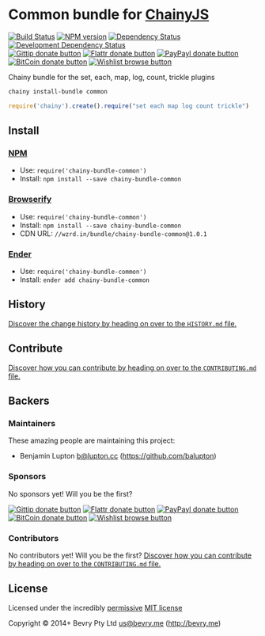 
<!-- TITLE/ -->

# Common bundle for [ChainyJS](http://chainyjs.org)

<!-- /TITLE -->


<!-- BADGES/ -->

[![Build Status](http://img.shields.io/travis-ci/chainy-bundles/chainy-bundle-common.png?branch=master)](http://travis-ci.org/chainy-bundles/chainy-bundle-common "Check this project's build status on TravisCI")
[![NPM version](http://badge.fury.io/js/chainy-bundle-common.png)](https://npmjs.org/package/chainy-bundle-common "View this project on NPM")
[![Dependency Status](https://david-dm.org/chainy-bundles/common.png?theme=shields.io)](https://david-dm.org/chainy-bundles/common)
[![Development Dependency Status](https://david-dm.org/chainy-bundles/common/dev-status.png?theme=shields.io)](https://david-dm.org/chainy-bundles/common#info=devDependencies)<br/>
[![Gittip donate button](http://img.shields.io/gittip/bevry.png)](https://www.gittip.com/bevry/ "Donate weekly to this project using Gittip")
[![Flattr donate button](http://img.shields.io/flattr/donate.png?color=yellow)](http://flattr.com/thing/344188/balupton-on-Flattr "Donate monthly to this project using Flattr")
[![PayPayl donate button](http://img.shields.io/paypal/donate.png?color=yellow)](https://www.paypal.com/cgi-bin/webscr?cmd=_s-xclick&hosted_button_id=QB8GQPZAH84N6 "Donate once-off to this project using Paypal")
[![BitCoin donate button](http://img.shields.io/bitcoin/donate.png?color=yellow)](https://coinbase.com/checkouts/9ef59f5479eec1d97d63382c9ebcb93a "Donate once-off to this project using BitCoin")
[![Wishlist browse button](http://img.shields.io/wishlist/browse.png?color=yellow)](http://amzn.com/w/2F8TXKSNAFG4V "Buy an item on our wishlist for us")

<!-- /BADGES -->


<!-- CHAINY_DOCUMENTATION/ -->

<!-- DESCRIPTION/ -->

Chainy bundle for the set, each, map, log, count, trickle plugins

<!-- /DESCRIPTION -->


``` bash
chainy install-bundle common
```

``` javascript
require('chainy').create().require("set each map log count trickle")
```


<!-- /CHAINY_DOCUMENTATION -->


<!-- INSTALL/ -->

## Install

### [NPM](http://npmjs.org/)
- Use: `require('chainy-bundle-common')`
- Install: `npm install --save chainy-bundle-common`

### [Browserify](http://browserify.org/)
- Use: `require('chainy-bundle-common')`
- Install: `npm install --save chainy-bundle-common`
- CDN URL: `//wzrd.in/bundle/chainy-bundle-common@1.0.1`

### [Ender](http://ender.jit.su/)
- Use: `require('chainy-bundle-common')`
- Install: `ender add chainy-bundle-common`

<!-- /INSTALL -->


<!-- HISTORY/ -->

## History
[Discover the change history by heading on over to the `HISTORY.md` file.](https://github.com/chainy-bundles/chainy-bundle-common/blob/master/HISTORY.md#files)

<!-- /HISTORY -->


<!-- CONTRIBUTE/ -->

## Contribute

[Discover how you can contribute by heading on over to the `CONTRIBUTING.md` file.](https://github.com/chainy-bundles/chainy-bundle-common/blob/master/CONTRIBUTING.md#files)

<!-- /CONTRIBUTE -->


<!-- BACKERS/ -->

## Backers

### Maintainers

These amazing people are maintaining this project:

- Benjamin Lupton <b@lupton.cc> (https://github.com/balupton)

### Sponsors

No sponsors yet! Will you be the first?

[![Gittip donate button](http://img.shields.io/gittip/bevry.png)](https://www.gittip.com/bevry/ "Donate weekly to this project using Gittip")
[![Flattr donate button](http://img.shields.io/flattr/donate.png?color=yellow)](http://flattr.com/thing/344188/balupton-on-Flattr "Donate monthly to this project using Flattr")
[![PayPayl donate button](http://img.shields.io/paypal/donate.png?color=yellow)](https://www.paypal.com/cgi-bin/webscr?cmd=_s-xclick&hosted_button_id=QB8GQPZAH84N6 "Donate once-off to this project using Paypal")
[![BitCoin donate button](http://img.shields.io/bitcoin/donate.png?color=yellow)](https://coinbase.com/checkouts/9ef59f5479eec1d97d63382c9ebcb93a "Donate once-off to this project using BitCoin")
[![Wishlist browse button](http://img.shields.io/wishlist/browse.png?color=yellow)](http://amzn.com/w/2F8TXKSNAFG4V "Buy an item on our wishlist for us")

### Contributors

No contributors yet! Will you be the first?
[Discover how you can contribute by heading on over to the `CONTRIBUTING.md` file.](https://github.com/chainy-bundles/chainy-bundle-common/blob/master/CONTRIBUTING.md#files)

<!-- /BACKERS -->


<!-- LICENSE/ -->

## License

Licensed under the incredibly [permissive](http://en.wikipedia.org/wiki/Permissive_free_software_licence) [MIT license](http://creativecommons.org/licenses/MIT/)

Copyright &copy; 2014+ Bevry Pty Ltd <us@bevry.me> (http://bevry.me)

<!-- /LICENSE -->


